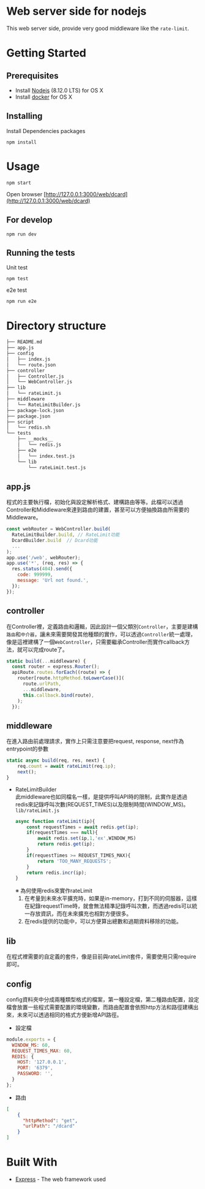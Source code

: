 # Web server side for nodejs
This web server side, provide very good middleware like the `rate-limit`.

# Getting Started

## Prerequisites
- Install [Nodejs](https://nodejs.org/dist/v8.12.0/node-v8.12.0.pkg) (8.12.0 LTS) for OS X  
- Install [docker](https://docs.docker.com/docker-for-mac/install/) for OS X


## Installing
Install Dependencies packages
```
npm install
```

# Usage
```
npm start
```
Open browser [http://127.0.0.1:3000/web/dcard](http://127.0.0.1:3000/web/dcard)
## For develop
```
npm run dev
```
## Running the tests
Unit test 
```
npm test
```
e2e test
```
npm run e2e
```
# Directory structure

```bash
├── README.md
├── app.js
├── config
│   ├── index.js
│   └── route.json
├── controller
│   ├── Controller.js
│   └── WebController.js
├── lib
│   └── rateLimit.js
├── middleware
│   └── RateLimitBuilder.js
├── package-lock.json
├── package.json
├── script
│   └── redis.sh
└── tests
    ├── __mocks__
    │   └── redis.js
    ├── e2e
    │   └── index.test.js
    └── lib
        └── rateLimit.test.js
```
## app.js
程式的主要執行檔，初始化與設定解析格式、建構路由等等。此檔可以透過Controller和Middleware來達到路由的建置，甚至可以方便抽換路由所需要的Middleware。
```js
const webRouter = WebController.build(
  RateLimitBuilder.build, // RateLimit功能
  DcardBuilder.build  // Dcard功能
  ...
);
app.use('/web', webRouter);
app.use('*', (req, res) => {
  res.status(404).send({
    code: 999999,
    message: 'Url not found.',
  });
});
```

## controller
在Controller裡，定義路由和邏輯，因此設計一個父類別`Controller`，主要是建構`路由`和`中介器`，讓未來需要開發其他種類的實作，可以透過`Controller`統一處理，像是這裡建構了一個`WebController`，只需要繼承Controller而實作callback方法，就可以完成route了。
```js
static build(...middleware) {
  const router = express.Router();
  apiRoute.routes.forEach((route) => {
    router[route.httpMethod.toLowerCase()](
      route.urlPath,
      ...middleware,
      this.callback.bind(route),
    );
  });
```
## middleware
在進入路由前處理請求，實作上只需注意要把request, response, next作為entrypoint的參數
```js
static async build(req, res, next) {
    req.count = await rateLimit(req.ip);
    next();
}
```
- RateLimitBuilder  
此middleware也如同檔名一樣，是提供呼叫API時的限制，此實作是透過redis來記錄呼叫次數(REQUEST_TIMES)以及限制時間(WINDOW_MS)。  
`lib/rateLimit.js`
  ```js
  async function rateLimit(ip){
      const requestTimes = await redis.get(ip);
      if(requestTimes === null){
          await redis.set(ip,1,'ex',WINDOW_MS)
          return redis.get(ip);
      } 
      if(requestTimes >= REQUEST_TIMES_MAX){
          return 'TOO_MANY_REQUESTS';
      }
      return redis.incr(ip);
  }
  ```
  ※ 為何使用redis來實作rateLimit  
  1. 在考量到未來水平擴充時，如果是in-memory，打到不同的伺服器，這樣在紀錄requestTime時，就會無法精準記錄呼叫次數，而透過redis可以統一存放資訊，而在未來擴充也相對方便很多。  
  2. 在redis提供的功能中，可以方便算出總數和過期資料移除的功能。


## lib
在程式裡需要的自定義的套件，像是目前與rateLimit套件，需要使用只需require即可。

## config
config資料夾中分成兩種類型格式的檔案，第一種設定檔，第二種路由配置，設定檔會放置一些程式需要配置的環境變數，而路由配置會依照http方法和路徑建構出來，未來可以透過相同的格式方便新增API路徑。
- 設定檔
```js
module.exports = {
  WINDOW_MS: 60,
  REQUEST_TIMES_MAX: 60,
  REDIS: {
    HOST: '127.0.0.1',
    PORT: '6379',
    PASSWORD: '',
  }
};
```
- 路由
```json
[
    {
      "httpMethod": "get",
      "urlPath": "/dcard"
    }
]
```

# Built With
* [Express](http://expressjs.com/) - The web framework used

